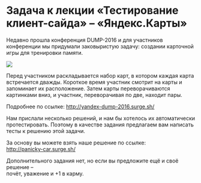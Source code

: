 # Задача к лекции «Тестирование клиент-сайда» – «Яндекс.Карты»

Недавно прошла конференция DUMP-2016 и для участников конференции мы придумали
заковыристую задачу: создании карточной игры для тренировки памяти.

<img src="http://yandex-dump-2016.surge.sh/img/game.gif">

Перед участником раскладывается набор карт, в котором каждая карта встречается
дважды. Короткое время участник смотрит на карты и запоминает их расположение.
Затем карты переворачиваются картинками вниз, и участник, переворачивая по две,
находит пары.

Подробнее по ссылке: http://yandex-dump-2016.surge.sh/

Нам прислали несколько решений, и нам бы хотелось их автоматически протестировать.
Поэтому в качестве задания предлагаем вам написать тесты к решению этой задачи.

За основу вы можете взять наше решение по ссылке:  
http://panicky-car.surge.sh/

Дополнительного задания нет, но если вы предложите ещё и своё решение –  
почёт, уважение и +1 в карму.

